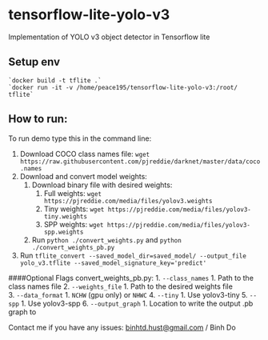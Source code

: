 # tensorflow-lite-yolo-v3

Implementation of YOLO v3 object detector in Tensorflow lite

## Setup env
    `docker build -t tflite .`
    `docker run -it -v /home/peace195/tensorflow-lite-yolo-v3:/root/ tflite`
    
## How to run:
To run demo type this in the command line:

1. Download COCO class names file: `wget https://raw.githubusercontent.com/pjreddie/darknet/master/data/coco.names`
2. Download and convert model weights:    
    1. Download binary file with desired weights: 
        1. Full weights: `wget https://pjreddie.com/media/files/yolov3.weights`
        1. Tiny weights: `wget https://pjreddie.com/media/files/yolov3-tiny.weights` 
        1. SPP weights: `wget https://pjreddie.com/media/files/yolov3-spp.weights` 
    2. Run `python ./convert_weights.py` and `python ./convert_weights_pb.py`        
3. Run `tflite_convert --saved_model_dir=saved_model/ --output_file yolo_v3.tflite --saved_model_signature_key='predict'`


####Optional Flags
convert_weights_pb.py:
    1. `--class_names`
            1. Path to the class names file
    2. `--weights_file`
        1. Path to the desired weights file    
    3. `--data_format`
        1.  `NCHW` (gpu only) or `NHWC`
    4. `--tiny`
        1. Use yolov3-tiny
    5. `--spp`
        1. Use yolov3-spp
    6. `--output_graph`
        1. Location to write the output .pb graph to
        
Contact me if you have any issues: binhtd.hust@gmail.com / Binh Do